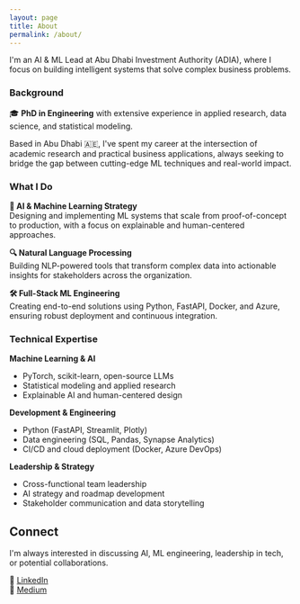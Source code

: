 ```yaml
---
layout: page
title: About
permalink: /about/
---
```


I'm an AI & ML Lead at Abu Dhabi Investment Authority (ADIA), where I focus on building intelligent systems that solve complex business problems.

### Background

🎓 **PhD in Engineering** with extensive experience in applied research, data science, and statistical modeling.

Based in Abu Dhabi 🇦🇪, I've spent my career at the intersection of academic research and practical business applications, always seeking to bridge the gap between cutting-edge ML techniques and real-world impact.

### What I Do

**🤖 AI & Machine Learning Strategy**  
Designing and implementing ML systems that scale from proof-of-concept to production, with a focus on explainable and human-centered approaches.

**🔍 Natural Language Processing**  
Building NLP-powered tools that transform complex data into actionable insights for stakeholders across the organization.

**🛠️ Full-Stack ML Engineering**  
Creating end-to-end solutions using Python, FastAPI, Docker, and Azure, ensuring robust deployment and continuous integration.

### Technical Expertise

**Machine Learning & AI**  
- PyTorch, scikit-learn, open-source LLMs
- Statistical modeling and applied research
- Explainable AI and human-centered design

**Development & Engineering**  
- Python (FastAPI, Streamlit, Plotly)
- Data engineering (SQL, Pandas, Synapse Analytics)
- CI/CD and cloud deployment (Docker, Azure DevOps)

**Leadership & Strategy**  
- Cross-functional team leadership
- AI strategy and roadmap development
- Stakeholder communication and data storytelling

## Connect

I'm always interested in discussing AI, ML engineering, leadership in tech, or potential collaborations.

💼 [LinkedIn](https://linkedin.com/in/hamzabendemra)  
📝 [Medium](https://medium.com/@hamzabendemra)
